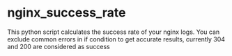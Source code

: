 # nginx_success_rate
This python script calculates the success rate of your nginx logs.
You can exclude common errors in if condition to get accurate results, currently 304 and 200 are considered as success
